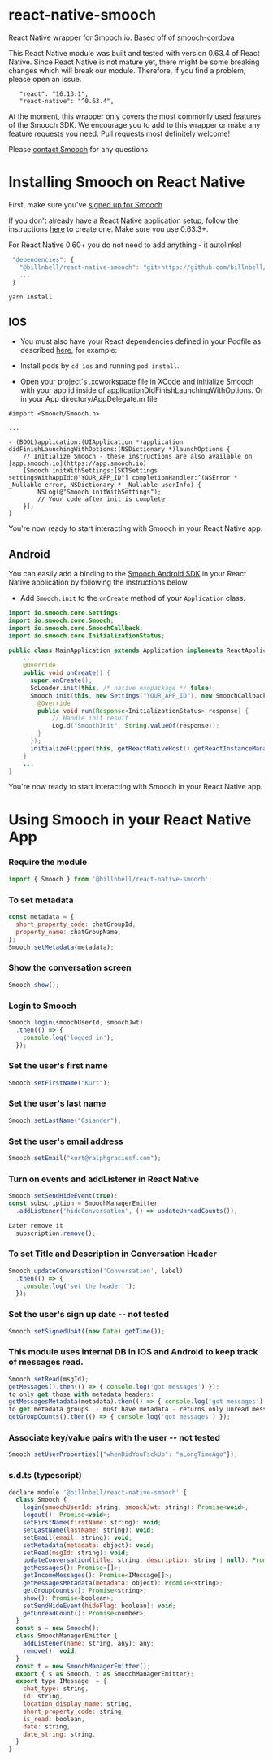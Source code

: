 # react-native-smooch
React Native wrapper for Smooch.io. Based off of [smooch-cordova](https://github.com/smooch/smooch-cordova)

This React Native module was built and tested with version 0.63.4 of React Native. Since React Native is not mature yet, there might be some breaking changes which will break our module. Therefore, if you find a problem, please open an issue.

 ```
    "react": "16.13.1",
    "react-native": "^0.63.4",
 ```

At the moment, this wrapper only covers the most commonly used features of the Smooch SDK. We encourage you to add to this wrapper or make any feature requests you need. Pull requests most definitely welcome!

Please [contact Smooch](mailto:help@smooch.io) for any questions.

Installing Smooch on React Native
=================================

First, make sure you've [signed up for Smooch](https://app.smooch.io/signup)

If you don't already have a React Native application setup, follow the instructions [here](https://facebook.github.io/react-native/docs/getting-started.html) to create one. Make sure you use 0.63.3+.

For React Native 0.60+ you do not need to add anything - it autolinks!

 ```javascript
  "dependencies": {
    "@billnbell/react-native-smooch": "git+https://github.com/billnbell/react-native-sunshine-conversations.git#v1.0.4",
    ...
  }
 ```

 ```
yarn install
 ```


## IOS

 * You must also have your React dependencies defined in your Podfile as described [here](http://facebook.github.io/react-native/releases/0.31/docs/troubleshooting.html#missing-libraries-for-react), for example:

 * Install pods by `cd ios` and running `pod install`.

 * Open your project's .xcworkspace file in XCode and initialize Smooch with your app id inside of applicationDidFinishLaunchingWithOptions. Or in your App directory/AppDelegate.m file

```
#import <Smooch/Smooch.h>

...

- (BOOL)application:(UIApplication *)application didFinishLaunchingWithOptions:(NSDictionary *)launchOptions {
    // Initialize Smooch - these instructions are also available on [app.smooch.io](https://app.smooch.io)
    [Smooch initWithSettings:[SKTSettings settingsWithAppId:@"YOUR_APP_ID"] completionHandler:^(NSError * _Nullable error, NSDictionary * _Nullable userInfo) {
        NSLog(@"Smooch initWithSettings");
        // Your code after init is complete
    }];
}
```

You're now ready to start interacting with Smooch in your React Native app.

## Android

You can easily add a binding to the [Smooch Android SDK](https://github.com/smooch/smooch-android) in your React Native application by following the instructions below.

* Add `Smooch.init` to the `onCreate` method of your `Application` class.

```java
import io.smooch.core.Settings;
import io.smooch.core.Smooch;
import io.smooch.core.SmoochCallback;
import io.smooch.core.InitializationStatus;

public class MainApplication extends Application implements ReactApplication {
    ...
    @Override
    public void onCreate() {
      super.onCreate();
      SoLoader.init(this, /* native exopackage */ false);
      Smooch.init(this, new Settings("YOUR_APP_ID"), new SmoochCallback<InitializationStatus>() {
        @Override
        public void run(Response<InitializationStatus> response) {
            // Handle init result
            Log.d("SmoothInit", String.valueOf(response));
        }
      });
      initializeFlipper(this, getReactNativeHost().getReactInstanceManager());
    }
    ...
}
```

You're now ready to start interacting with Smooch in your React Native app.

Using Smooch in your React Native App
=====================================

### Require the module
```javascript
import { Smooch } from '@billnbell/react-native-smooch';
```
### To set metadata
```javascript
const metadata = {
  short_property_code: chatGroupId,
  property_name: chatGroupName,
};
Smooch.setMetadata(metadata);
```

### Show the conversation screen
```javascript
Smooch.show();
```

### Login to Smooch
```javascript
Smooch.login(smoochUserId, smoochJwt)
  .then(() => {
    console.log('logged in');
  });
```

### Set the user's first name
```javascript
Smooch.setFirstName("Kurt");
```

### Set the user's last name
```javascript
Smooch.setLastName("Osiander");
```

### Set the user's email address
```javascript
Smooch.setEmail("kurt@ralphgraciesf.com");
```

### Turn on events and addListener in React Native
```javascript
Smooch.setSendHideEvent(true);
const subscription = SmoochManagerEmitter
  .addListener('hideConversation', () => updateUnreadCounts());

Later remove it
  subscription.remove();
```

### To set Title and Description in Conversation Header
```javascript
Smooch.updateConversation('Conversation', label)
  .then(() => {
    console.log('set the header!');
  });
```

### Set the user's sign up date -- not tested
```javascript
Smooch.setSignedUpAt((new Date).getTime());
```

### This module uses internal DB in IOS and Android to keep track of messages read.
```javascript
Smooch.setRead(msgId);
getMessages().then(() => { console.log('got messages') });
to only get those with metadata headers:
getMessagesMetadata(metadata).then(() => { console.log('got messages') });
to get metadata groups  - must have metadata - returns only unread messages and unique short_property_code
getGroupCounts().then(() => { console.log('got messages') });
```

### Associate key/value pairs with the user -- not tested
```javascript
Smooch.setUserProperties({"whenDidYouFsckUp": "aLongTimeAgo"});
```

### s.d.ts (typescript)
```javascript
declare module '@billnbell/react-native-smooch' {
  class Smooch {
    login(smoochUserId: string, smoochJwt: string): Promise<void>;
    logout(): Promise<void>;
    setFirstName(firstName: string): void;
    setLastName(lastName: string): void;
    setEmail(email: string): void;
    setMetadata(metadata: object): void;
    setRead(msgId: string): void;
    updateConversation(title: string, description: string | null): Promise<void>;
    getMessages(): Promise<[]>;
    getIncomeMessages(): Promise<IMessage[]>;
    getMessagesMetadata(metadata: object): Promise<string>;
    getGroupCounts(): Promise<string>;
    show(): Promise<boolean>;
    setSendHideEvent(hideFlag: boolean): void;
    getUnreadCount(): Promise<number>;
  }
  const s = new Smooch();
  class SmoochManagerEmitter {
    addListener(name: string, any): any;
    remove(): void;
  }
  const t = new SmoochManagerEmitter();
  export { s as Smooch, t as SmoochManagerEmitter};
  export type IMessage  = {
    chat_type: string,
    id: string,
    location_display_name: string,
    short_property_code: string,
    is_read: boolean,
    date: string,
    date_string: string,
  }
}
```


